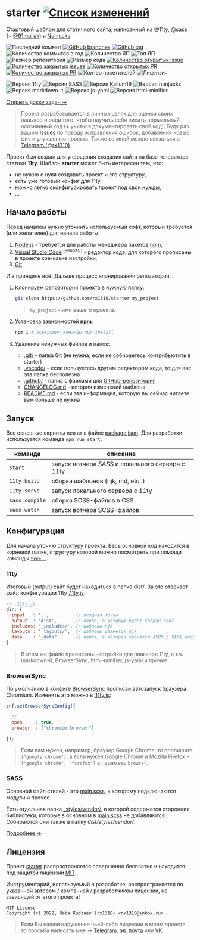 # starter [![Список изменений](https://img.shields.io/github/package-json/version/rx1310/main?label=%20)](CHANGELOG.md)

Стартовый шаблон для статичного сайта, написанный на [@11ty][gh_11ty], [@sass][gh_sass] (+ [@91muilak][gh_k19]) и [Nunjucks][gh_njk].

![Последний коммит](https://img.shields.io/github/last-commit/rx1310/starter)
[![GitHub branches](https://badgen.net/github/branches/rx1310/starter)](https://github.com/rx1310/starter/)
[![Github tag](https://badgen.net/github/tag/rx1310/starter)](https://github.com/rx1310/starter/tags/)
![Количество коммитов в год](https://img.shields.io/github/commit-activity/y/rx1310/starter)
![Количество ЯП](https://img.shields.io/github/languages/count/rx1310/starter?color=fff)
![Топ ЯП](https://img.shields.io/github/languages/top/rx1310/starter?color=C76494)
![Размер репозитория](https://img.shields.io/github/repo-size/rx1310/starter?color=ffb600)
![Размер кода](https://img.shields.io/github/languages/code-size/rx1310/starter)
[![Количество открытых issue](https://img.shields.io/github/issues-raw/rx1310/starter)
![Количество закрытых issues](https://img.shields.io/github/issues-closed-raw/rx1310/starter?color=354a6d)](https://github.com/rx1310/starter/issues)
[![Количество открытых PR](https://img.shields.io/github/issues-pr-raw/rx1310/starter?label=open%20PR%27s)
![Количество закрытых PR](https://img.shields.io/github/issues-pr-closed-raw/rx1310/starter?label=closed%20PR%27s)](https://github.com/rx1310/starter/pulls)
![Кол-во посетителей](https://visitor-badge.laobi.icu/badge?page_id=rx1310.starter)
![Лицензия](https://img.shields.io/github/license/rx1310/starter)


![Версия 11ty](https://img.shields.io/github/package-json/dependency-version/rx1310/starter/dev/@11ty/eleventy/main?color=fff)
![Версия SASS](https://img.shields.io/github/package-json/dependency-version/rx1310/starter/dev/sass/main?color=CC6699)
![Версия Kalium19](https://img.shields.io/github/package-json/dependency-version/rx1310/starter/dev/@rx1310/kalium19/main?color=000)
![Версия nunjucks](https://img.shields.io/github/package-json/dependency-version/rx1310/starter/dev/nunjucks/main?color=1f4219)
![Версия markdown-it](https://img.shields.io/github/package-json/dependency-version/rx1310/starter/dev/markdown-it/main?label=markdown-it)
![Версия js-yaml](https://img.shields.io/github/package-json/dependency-version/rx1310/starter/dev/js-yaml/main?color=ea8a27)
![Версия html-minifier](https://img.shields.io/github/package-json/dependency-version/rx1310/starter/dev/html-minifier/main?color=E34F26)

[Открыть доску задач →][gh_project]

> Проект разрабатывается в личных целях для оценки своих навыков и ради того, чтобы научить себя писать нормальный, осознанный код (+ учиться документировать свой код). Буду раз вашим [Issues](https://github.com/rx1310/starter/issues) по поводу исправления ошибок, добавления новых фич и улучшению проекта. Также со мной можно связаться в [Telegram (@rx1310)][rx1310_tg].

Проект был создан для упрощения создания сайта на базе генератора статики **11ty**. Шаблон **starter** может быть интересен тем, что:
- не нужно с нуля создавать проект и его структуру,
- есть уже готовый конфиг для 11ty,
- можно легко сконфигурировать проект под свои нужды,
- ...

## Начало работы
Перед началом нужно уточнить используемый софт, который требуется (или желателен) для начала работы:

1. [Node.js][nodejs] - требуется для работы менеджера пакетов [npm][npm],
2. [Visual Studio Code][vscode] <sup>(необяз.)</sup> - редактор кода, для которого прописаны в проекте кое-какие настройки,
3. [Git][git]

И в принципе всё. Дальше процесс клонирования репозитория:

1. Клонируем репозиторий проекта в нужную папку:

    ```bash
    git clone https://github.com/rx1310/starter my_project
    ```
    > `my_project` - имя вашего проекта.

2. Установка зависимостей **npm**:

    ```bash
    npm i # псевдоним команды npm install
    ```

3. Удаление ненужных файлов и папок:
    - [.git/](.git/) - папка Git (не нужна, если не собираетесь контрибьютить в starter)
    - [.vscode/](.vscode/) - если пользуетесь другим редактором кода, то для вас эта папка бесполезна
    - [.github/](.github/) - папка с файлами для [GitHub-репозитория](https://github.com/rx1310/starter)
    - [CHANGELOG.md](CHANGELOG.md) - история изменений шаблона
    - [README.md](README.md) - если эта информация, которую вы сейчас читаете вам больше не нужна

## Запуск
Все основные скрипты лежат в файле [package.json](package.json). Для разработки используется команда `npm run start`.

| команда        | описание                                        |
| -------------- | ----------------------------------------------- |
| `start`        | запуск вотчера SASS и локального сервера с 11ty |
| `11ty:build`   | сборка шаблонов (njk, md, etc..)                |
| `11ty:serve`   | запуск локального сервера с 11ty                |
| `sass:compile` | сборка SCSS-файлов в CSS                        |
| `sass:watch`   | запуск вотчера SCSS-файлов                      |

## Конфигурация
Для начала уточню структуру проекта. Весь основной код находится в корневой папке, структуру которой можно посмотреть при помощи команды [`tree .`](https://losst.ru/komanda-tree-linux).

### 11ty
Итоговый (output) сайт будет находиться в папке dist/. За это отвечает файл конфигурации 11ty [.11ty.js](.11ty.js).

```js
// .11ty.js
dir: {
  input   : '.',          // входная точка
  output  : 'dist',       // папка, в которую будет собран сайт
  includes: '_includes/', // шаблоны njk
  layouts : '_layouts/',  // шаблоны разметок njk
  data    : "_data"       // папка, в которой хранятся JSON / YAMl второстепенные файлы с конфигурацией
}
```

> В этом же файле прописаны настройки для плагинов 11ty, в т.ч. markdown-it, BrowserSync, html-minifier, js-yaml и прочие.

### BrowserSync
По умолчанию в конфиге [BrowserSync](https://browsersync.io/) прописан автозапуск браузера Chromium. Изменить это можно в [.11ty.js](.11ty.js):

```js
cnf.setBrowserSyncConfig({

  // ...
  open     : true,
  browser  : ["chromium-browser"]

});
```

> Если вам нужен, например, браузер Google Chrome, то пропишите `["google chrome"]`, а если нужен Google Chrome и Mozilla Firefox - `["google chrome", "firefox"]` в параметр `browser`.

### SASS
Основной файл стилей - это [main.scss](_styles/main.scss), к которому подключаются модули и прочее.

Есть отдельная папка [_styles/vendor/](_styles/vendor/), в которой содержатся сторонние библиотеки, которые в основном в [main.scss](_styles/main.scss) не добавляются. Собираются они также в папку *dist/styles/vendor/*.

[Подробнее →](_styles/README.md)

## Лицензия
Проект [starter](https://github.com/rx1310/starter) распространяется совершенно бесплатно и находится под защитой лицензии [MIT](LICENSE).

Инструментарий, используемый в разработке, распространяется по указанной автором / компанией / разработчиком лицензии, не зависящей от этого проекта!

```
MIT License
Copyright (c) 2022, Haba Kudzaev (rx1310) <rx1310@inbox.ru>
```

> Если Вы нашли нарушение чьей-либо лицензии в моем проекте, то просьба написать мне → [Telegram][rx1310_tg], [эл. почта][rx1310_mail] или [VK][rx1310_vk].

[gh_11ty]: https://github.com/11ty
[gh_sass]: https://github.com/sass
[gh_k19]: https://github.com/91muilak
[gh_njk]: https://github.com/mozilla/nunjucks
[gh_project]: https://github.com/users/rx1310/projects/3
[vscode]: https://code.visualstudio.com/
[nodejs]: https://nodejs.org/
[npm]: https://www.npmjs.com/
[git]: https://git-scm.com/
[rx1310_tg]: https://t.me/rx1310
[rx1310_vk]: https://vk.com/rx1310
[rx1310_mail]: mailto:rx1310@inbox.ru
